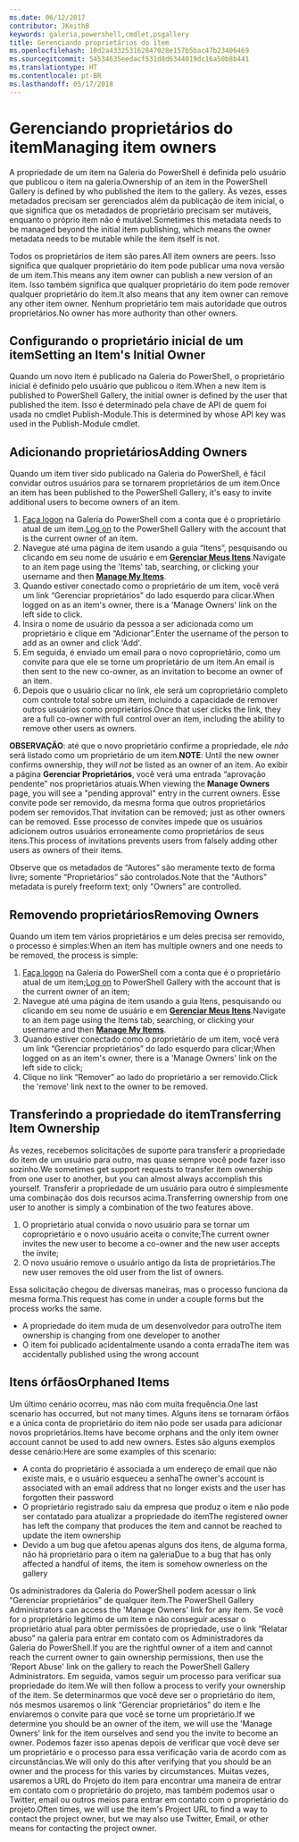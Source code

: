 ```yaml
---
ms.date: 06/12/2017
contributor: JKeithB
keywords: galeria,powershell,cmdlet,psgallery
title: Gerenciando proprietários do item
ms.openlocfilehash: 10d2a433253162847028e157b5bac47b23406469
ms.sourcegitcommit: 54534635eedacf531d8d6344019dc16a50b8b441
ms.translationtype: HT
ms.contentlocale: pt-BR
ms.lasthandoff: 05/17/2018
---
```

# <a name="managing-item-owners"></a><span data-ttu-id="8764d-103">Gerenciando proprietários do item</span><span class="sxs-lookup"><span data-stu-id="8764d-103">Managing item owners</span></span>

<span data-ttu-id="8764d-104">A propriedade de um item na Galeria do PowerShell é definida pelo usuário que publicou o item na galeria.</span><span class="sxs-lookup"><span data-stu-id="8764d-104">Ownership of an item in the PowerShell Gallery is defined by who published the item to the gallery.</span></span>
<span data-ttu-id="8764d-105">Às vezes, esses metadados precisam ser gerenciados além da publicação de item inicial, o que significa que os metadados de proprietário precisam ser mutáveis, enquanto o próprio item não é mutável.</span><span class="sxs-lookup"><span data-stu-id="8764d-105">Sometimes this metadata needs to be managed beyond the initial item publishing, which means the owner metadata needs to be mutable while the item itself is not.</span></span>

<span data-ttu-id="8764d-106">Todos os proprietários de item são pares.</span><span class="sxs-lookup"><span data-stu-id="8764d-106">All item owners are peers.</span></span>
<span data-ttu-id="8764d-107">Isso significa que qualquer proprietário do item pode publicar uma nova versão de um item.</span><span class="sxs-lookup"><span data-stu-id="8764d-107">This means any item owner can publish a new version of an item.</span></span> <span data-ttu-id="8764d-108">Isso também significa que qualquer proprietário do item pode remover qualquer proprietário do item.</span><span class="sxs-lookup"><span data-stu-id="8764d-108">It also means that any item owner can remove any other item owner.</span></span>
<span data-ttu-id="8764d-109">Nenhum proprietário tem mais autoridade que outros proprietários.</span><span class="sxs-lookup"><span data-stu-id="8764d-109">No owner has more authority than other owners.</span></span>

## <a name="setting-an-items-initial-owner"></a><span data-ttu-id="8764d-110">Configurando o proprietário inicial de um item</span><span class="sxs-lookup"><span data-stu-id="8764d-110">Setting an Item's Initial Owner</span></span>

<span data-ttu-id="8764d-111">Quando um novo item é publicado na Galeria do PowerShell, o proprietário inicial é definido pelo usuário que publicou o item.</span><span class="sxs-lookup"><span data-stu-id="8764d-111">When a new item is published to PowerShell Gallery, the initial owner is defined by the user that published the item.</span></span> <span data-ttu-id="8764d-112">Isso é determinado pela chave de API de quem foi usada no cmdlet Publish-Module.</span><span class="sxs-lookup"><span data-stu-id="8764d-112">This is determined by whose API key was used in the Publish-Module cmdlet.</span></span>

## <a name="adding-owners"></a><span data-ttu-id="8764d-113">Adicionando proprietários</span><span class="sxs-lookup"><span data-stu-id="8764d-113">Adding Owners</span></span>

<span data-ttu-id="8764d-114">Quando um item tiver sido publicado na Galeria do PowerShell, é fácil convidar outros usuários para se tornarem proprietários de um item.</span><span class="sxs-lookup"><span data-stu-id="8764d-114">Once an item has been published to the PowerShell Gallery, it's easy to invite additional users to become owners of an item.</span></span>

1. <span data-ttu-id="8764d-115">[Faça logon](https://powershellgallery.com/users/account/LogOn) na Galeria do PowerShell com a conta que é o proprietário atual de um item.</span><span class="sxs-lookup"><span data-stu-id="8764d-115">[Log on](https://powershellgallery.com/users/account/LogOn) to the PowerShell Gallery with the account that is the current owner of an item.</span></span>
2. <span data-ttu-id="8764d-116">Navegue até uma página de item usando a guia “Itens”, pesquisando ou clicando em seu nome de usuário e em [**Gerenciar Meus Itens**](https://www.powershellgallery.com/account/Packages).</span><span class="sxs-lookup"><span data-stu-id="8764d-116">Navigate to an item page using the 'Items' tab, searching, or clicking your username and then [**Manage My Items**](https://www.powershellgallery.com/account/Packages).</span></span>
3. <span data-ttu-id="8764d-117">Quando estiver conectado como o proprietário de um item, você verá um link “Gerenciar proprietários” do lado esquerdo para clicar.</span><span class="sxs-lookup"><span data-stu-id="8764d-117">When logged on as an item's owner, there is a 'Manage Owners' link on the left side to click.</span></span>
4. <span data-ttu-id="8764d-118">Insira o nome de usuário da pessoa a ser adicionada como um proprietário e clique em “Adicionar”.</span><span class="sxs-lookup"><span data-stu-id="8764d-118">Enter the username of the person to add as an owner and click 'Add'.</span></span>
5. <span data-ttu-id="8764d-119">Em seguida, é enviado um email para o novo coproprietário, como um convite para que ele se torne um proprietário de um item.</span><span class="sxs-lookup"><span data-stu-id="8764d-119">An email is then sent to the new co-owner, as an invitation to become an owner of an item.</span></span>
6. <span data-ttu-id="8764d-120">Depois que o usuário clicar no link, ele será um coproprietário completo com controle total sobre um item, incluindo a capacidade de remover outros usuários como proprietários.</span><span class="sxs-lookup"><span data-stu-id="8764d-120">Once that user clicks the link, they are a full co-owner with full control over an item, including the ability to remove other users as owners.</span></span>

<span data-ttu-id="8764d-121">**OBSERVAÇÃO**: até que o novo proprietário confirme a propriedade, ele *não* será listado como um proprietário de um item.</span><span class="sxs-lookup"><span data-stu-id="8764d-121">**NOTE**: Until the new owner confirms ownership, they *will not* be listed as an owner of an item.</span></span>
<span data-ttu-id="8764d-122">Ao exibir a página **Gerenciar Proprietários**, você verá uma entrada “aprovação pendente” nos proprietários atuais.</span><span class="sxs-lookup"><span data-stu-id="8764d-122">When viewing the **Manage Owners** page, you will see a "pending approval" entry in the current owners.</span></span>
<span data-ttu-id="8764d-123">Esse convite pode ser removido, da mesma forma que outros proprietários podem ser removidos.</span><span class="sxs-lookup"><span data-stu-id="8764d-123">That invitation can be removed; just as other owners can be removed.</span></span>
<span data-ttu-id="8764d-124">Esse processo de convites impede que os usuários adicionem outros usuários erroneamente como proprietários de seus itens.</span><span class="sxs-lookup"><span data-stu-id="8764d-124">This process of invitations prevents users from falsely adding other users as owners of their items.</span></span>

<span data-ttu-id="8764d-125">Observe que os metadados de “Autores” são meramente texto de forma livre; somente “Proprietários” são controlados.</span><span class="sxs-lookup"><span data-stu-id="8764d-125">Note that the "Authors" metadata is purely freeform text; only "Owners" are controlled.</span></span>


## <a name="removing-owners"></a><span data-ttu-id="8764d-126">Removendo proprietários</span><span class="sxs-lookup"><span data-stu-id="8764d-126">Removing Owners</span></span>

<span data-ttu-id="8764d-127">Quando um item tem vários proprietários e um deles precisa ser removido, o processo é simples:</span><span class="sxs-lookup"><span data-stu-id="8764d-127">When an item has multiple owners and one needs to be removed, the process is simple:</span></span>

1. <span data-ttu-id="8764d-128">[Faça logon](https://powershellgallery.com/users/account/LogOn) na Galeria do PowerShell com a conta que é o proprietário atual de um item;</span><span class="sxs-lookup"><span data-stu-id="8764d-128">[Log on](https://powershellgallery.com/users/account/LogOn) to PowerShell Gallery with the account that is the current owner of an item;</span></span>
2. <span data-ttu-id="8764d-129">Navegue até uma página de item usando a guia Itens, pesquisando ou clicando em seu nome de usuário e em [**Gerenciar Meus Itens**](https://www.powershellgallery.com/account/Packages).</span><span class="sxs-lookup"><span data-stu-id="8764d-129">Navigate to an item page using the Items tab, searching, or clicking your username and then [**Manage My Items**](https://www.powershellgallery.com/account/Packages).</span></span>
3. <span data-ttu-id="8764d-130">Quando estiver conectado como o proprietário de um item, você verá um link “Gerenciar proprietários” do lado esquerdo para clicar;</span><span class="sxs-lookup"><span data-stu-id="8764d-130">When logged on as an item's owner, there is a 'Manage Owners' link on the left side to click;</span></span>
4. <span data-ttu-id="8764d-131">Clique no link “Remover” ao lado do proprietário a ser removido.</span><span class="sxs-lookup"><span data-stu-id="8764d-131">Click the 'remove' link next to the owner to be removed.</span></span>



## <a name="transferring-item-ownership"></a><span data-ttu-id="8764d-132">Transferindo a propriedade do item</span><span class="sxs-lookup"><span data-stu-id="8764d-132">Transferring Item Ownership</span></span>

<span data-ttu-id="8764d-133">Às vezes, recebemos solicitações de suporte para transferir a propriedade do item de um usuário para outro, mas quase sempre você pode fazer isso sozinho.</span><span class="sxs-lookup"><span data-stu-id="8764d-133">We sometimes get support requests to transfer item ownership from one user to another, but you can almost always accomplish this yourself.</span></span>
<span data-ttu-id="8764d-134">Transferir a propriedade de um usuário para outro é simplesmente uma combinação dos dois recursos acima.</span><span class="sxs-lookup"><span data-stu-id="8764d-134">Transferring ownership from one user to another is simply a combination of the two features above.</span></span>

1. <span data-ttu-id="8764d-135">O proprietário atual convida o novo usuário para se tornar um coproprietário e o novo usuário aceita o convite;</span><span class="sxs-lookup"><span data-stu-id="8764d-135">The current owner invites the new user to become a co-owner and the new user accepts the invite;</span></span>
2. <span data-ttu-id="8764d-136">O novo usuário remove o usuário antigo da lista de proprietários.</span><span class="sxs-lookup"><span data-stu-id="8764d-136">The new user removes the old user from the list of owners.</span></span>

<span data-ttu-id="8764d-137">Essa solicitação chegou de diversas maneiras, mas o processo funciona da mesma forma.</span><span class="sxs-lookup"><span data-stu-id="8764d-137">This request has come in under a couple forms but the process works the same.</span></span>

- <span data-ttu-id="8764d-138">A propriedade do item muda de um desenvolvedor para outro</span><span class="sxs-lookup"><span data-stu-id="8764d-138">The item ownership is changing from one developer to another</span></span>
- <span data-ttu-id="8764d-139">O item foi publicado acidentalmente usando a conta errada</span><span class="sxs-lookup"><span data-stu-id="8764d-139">The item was accidentally published using the wrong account</span></span>


## <a name="orphaned-items"></a><span data-ttu-id="8764d-140">Itens órfãos</span><span class="sxs-lookup"><span data-stu-id="8764d-140">Orphaned Items</span></span>

<span data-ttu-id="8764d-141">Um último cenário ocorreu, mas não com muita frequência.</span><span class="sxs-lookup"><span data-stu-id="8764d-141">One last scenario has occurred, but not many times.</span></span>
<span data-ttu-id="8764d-142">Alguns itens se tornaram órfãos e a única conta de proprietário do item não pode ser usada para adicionar novos proprietários.</span><span class="sxs-lookup"><span data-stu-id="8764d-142">Items have become orphans and the only item owner account cannot be used to add new owners.</span></span>
<span data-ttu-id="8764d-143">Estes são alguns exemplos desse cenário:</span><span class="sxs-lookup"><span data-stu-id="8764d-143">Here are some examples of this scenario:</span></span>

- <span data-ttu-id="8764d-144">A conta do proprietário é associada a um endereço de email que não existe mais, e o usuário esqueceu a senha</span><span class="sxs-lookup"><span data-stu-id="8764d-144">The owner's account is associated with an email address that no longer exists and the user has forgotten their password</span></span>
- <span data-ttu-id="8764d-145">O proprietário registrado saiu da empresa que produz o item e não pode ser contatado para atualizar a propriedade do item</span><span class="sxs-lookup"><span data-stu-id="8764d-145">The registered owner has left the company that produces the item and cannot be reached to update the item ownership</span></span>
- <span data-ttu-id="8764d-146">Devido a um bug que afetou apenas alguns dos itens, de alguma forma, não há proprietário para o item na galeria</span><span class="sxs-lookup"><span data-stu-id="8764d-146">Due to a bug that has only affected a handful of items, the item is somehow ownerless on the gallery</span></span>

<span data-ttu-id="8764d-147">Os administradores da Galeria do PowerShell podem acessar o link “Gerenciar proprietários” de qualquer item.</span><span class="sxs-lookup"><span data-stu-id="8764d-147">The PowerShell Gallery Administrators can access the 'Manage Owners' link for any item.</span></span>
<span data-ttu-id="8764d-148">Se você for o proprietário legítimo de um item e não conseguir acessar o proprietário atual para obter permissões de propriedade, use o link “Relatar abuso” na galeria para entrar em contato com os Administradores da Galeria do PowerShell.</span><span class="sxs-lookup"><span data-stu-id="8764d-148">If you are the rightful owner of a item and cannot reach the current owner to gain ownership permissions, then use the 'Report Abuse' link on the gallery to reach the PowerShell Gallery Administrators.</span></span>
<span data-ttu-id="8764d-149">Em seguida, vamos seguir um processo para verificar sua propriedade do item.</span><span class="sxs-lookup"><span data-stu-id="8764d-149">We will then follow a process to verify your ownership of the item.</span></span>
<span data-ttu-id="8764d-150">Se determinarmos que você deve ser o proprietário do item, nós mesmos usaremos o link “Gerenciar proprietários” do item e lhe enviaremos o convite para que você se torne um proprietário.</span><span class="sxs-lookup"><span data-stu-id="8764d-150">If we determine you should be an owner of the item, we will use the 'Manage Owners' link for the item ourselves and send you the invite to become an owner.</span></span>
<span data-ttu-id="8764d-151">Podemos fazer isso apenas depois de verificar que você deve ser um proprietário e o processo para essa verificação varia de acordo com as circunstâncias.</span><span class="sxs-lookup"><span data-stu-id="8764d-151">We will only do this after verifying that you should be an owner and the process for this varies by circumstances.</span></span>
<span data-ttu-id="8764d-152">Muitas vezes, usaremos a URL do Projeto do item para encontrar uma maneira de entrar em contato com o proprietário do projeto, mas também podemos usar o Twitter, email ou outros meios para entrar em contato com o proprietário do projeto.</span><span class="sxs-lookup"><span data-stu-id="8764d-152">Often times, we will use the item's Project URL to find a way to contact the project owner, but we may also use Twitter, Email, or other means for contacting the project owner.</span></span>